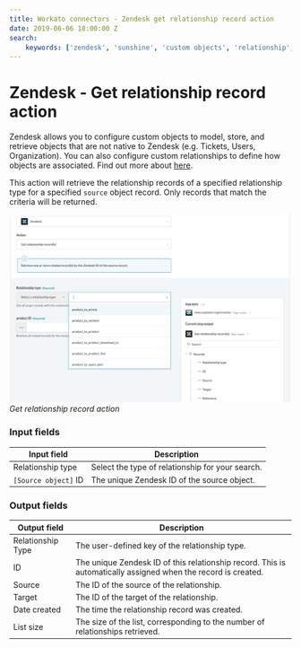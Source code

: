 ```yaml
---
title: Workato connectors - Zendesk get relationship record action
date: 2019-06-06 18:00:00 Z
search:
    keywords: ['zendesk', 'sunshine', 'custom objects', 'relationship', 'details', 'get', 'find']
---
```


# Zendesk - Get relationship record action
Zendesk allows you to configure custom objects to model, store, and retrieve objects that are not native to Zendesk (e.g. Tickets, Users, Organization). You can also configure custom relationships to define how objects are associated. Find out more about [here](/connectors/zendesk/custom-objects.md).

This action will retrieve the relationship records of a specified relationship type for a specified `source` object record. Only records that match the criteria will be returned.

![Get relationship record action](/assets/images/connectors/zendesk/get-relationship-record-action.png)
*Get relationship record action*

### Input fields
| Input field          | Description                                      |
|----------------------|--------------------------------------------------|
| Relationship type    | Select the type of relationship for your search. |
| `[Source object]` ID | The unique Zendesk ID of the source object.      |

### Output fields
| Output field      | Description                                    |
|-------------------|------------------------------------------------|
| Relationship Type | The user-defined key of the relationship type. |
| ID                | The unique Zendesk ID of this relationship record. This is automatically assigned when the record is created. |
| Source            | The ID of the source of the relationship.      |
| Target            | The ID of the target of the relationship.      |
| Date created      | The time the relationship record was created.  |
| List size         | The size of the list, corresponding to the number of relationships retrieved. |
